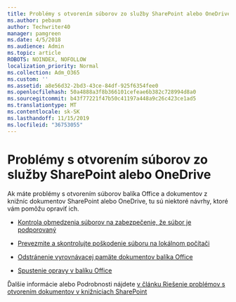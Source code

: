 ```yaml
---
title: Problémy s otvorením súborov zo služby SharePoint alebo OneDrive
ms.author: pebaum
author: Techwriter40
manager: pamgreen
ms.date: 4/5/2018
ms.audience: Admin
ms.topic: article
ROBOTS: NOINDEX, NOFOLLOW
localization_priority: Normal
ms.collection: Adm_O365
ms.custom: ''
ms.assetid: a8e56d32-2bd3-43ce-84df-925f6354fee0
ms.openlocfilehash: 50a4888a3f8b366101cefeae6b382c728994d8a0
ms.sourcegitcommit: b43f77221f47b50c41197a448a9c26c423ce1ad5
ms.translationtype: MT
ms.contentlocale: sk-SK
ms.lasthandoff: 11/15/2019
ms.locfileid: "36753055"
---
```

# <a name="problems-opening-files-from-sharepoint-or-onedrive"></a>Problémy s otvorením súborov zo služby SharePoint alebo OneDrive 


Ak máte problémy s otvorením súborov balíka Office a dokumentov z knižníc dokumentov SharePoint alebo OneDrive, tu sú niektoré návrhy, ktoré vám pomôžu opraviť ich.

- [Kontrola obmedzenia súborov na zabezpečenie, že súbor je podporovaný](https://support.office.com/article/Invalid-file-names-and-file-types-in-OneDrive-OneDrive-for-Business-and-SharePoint-64883a5d-228e-48f5-b3d2-eb39e07630fa)

- [Prevezmite a skontrolujte poškodenie súboru na lokálnom počítači](https://support.office.com/article/How-to-recover-missing-deleted-or-corrupted-items-in-SharePoint-Online-and-OneDrive-for-Business-3d748edf-c072-46c9-81a4-4989056ebc87[])

- [Odstránenie vyrovnávacej pamäte dokumentov balíka Office](https://support.office.com/article/Delete-your-Office-Document-Cache-b1d3765e-d71b-4bb8-99ca-acd22c42995d)

- [Spustenie opravy v balíku Office](https://support.office.com/Article/Repair-an-Office-application-7821d4b6-7c1d-4205-aa0e-a6b40c5bb88b)

Ďalšie informácie alebo Podrobnosti nájdete [v článku Riešenie problémov s otvorením dokumentov v knižniciach SharePoint](https://support.office.com/article/Fix-problems-opening-documents-in-SharePoint-libraries-31329FA1-4AD0-47FC-95D8-BB0C5B12A536)

